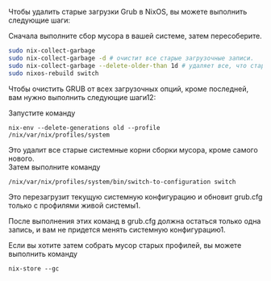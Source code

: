 Чтобы удалить старые загрузки Grub в NixOS, вы можете выполнить следующие шаги:


Сначала выполните сбор мусора в вашей системе, затем пересоберите. 

```bash
sudo nix-collect-garbage
sudo nix-collect-garbage -d # очистит все старые загрузочные записи. 
sudo nix-collect-garbage --delete-older-than 1d # удаляет все, что старше 1-го дня
sudo nixos-rebuild switch
```
Чтобы очистить GRUB от всех загрузочных опций, кроме последней, вам нужно выполнить следующие шаги12:

Запустите команду 
```
nix-env --delete-generations old --profile /nix/var/nix/profiles/system
```
Это удалит все старые системные корни сборки мусора, кроме самого нового.  
Затем выполните команду 
```
/nix/var/nix/profiles/system/bin/switch-to-configuration switch
```
Это перезагрузит текущую системную конфигурацию и обновит grub.cfg только с профилями живой системы1.


После выполнения этих команд в grub.cfg должна остаться только одна запись, и вам не придется менять системную конфигурацию1.


Если вы хотите затем собрать мусор старых профилей, вы можете выполнить команду 
```
nix-store --gc
```
